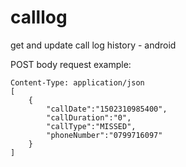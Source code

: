 # calllog
get and update call log history - android

POST body request example:

	Content-Type: application/json
	[
		{
			"callDate":"1502310985400",
			"callDuration":"0",
			"callType":"MISSED",
			"phoneNumber":"0799716097"
		}
	]
